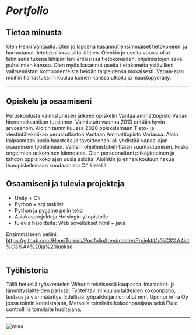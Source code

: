 # *Portfolio*

## Tietoa minusta
Olen Henri Vantaalta. Olen jo lapsena kasannut ensimmäiset tietokoneeni ja harrastanut tietotekniikkaa siitä lähtien. Olenkin jo useita vuosia ollut teknisenä tukena lähipiirilleni erilaisissa tietokoneiden, ohjelmistojen sekä puhelimien kanssa. Olen myös kasannut useita tietokoneita ystävilleni valitsemistani komponenteista heidän tarpeidensa mukaisesti. Vapaa-ajan muihin harrastuksiini kuuluu koirien kanssa ulkoilu ja maastopyöräily. 
 ****************************


## Opiskelu ja osaamiseni

  Peruskoulusta valmistumisen jälkeen opiskelin Vantaa ammattiopisto Varian hienomekaanikon tutkinnon. Valmistuin vuonna 2013 erittäin hyvin arvosanoin. Aloitin tammikuussa 2020 opiskelemaan Tieto- ja viestintätekniikan perustutkintoa Vantaan Ammattiopisto Variassa. Aloin kaipaamaan uusia haasteita  ja tavoitteenani oli yhdistää vapaa-ajan osaamiseni työelämään.  Valitsin ohjelmistokehittäjän suuntautumisen, koska ongelmien ratkominen kiinnostaa. Olen persoonaltani pitkäjänteinen ja tahdon oppia koko ajan uusia asioita. Aloinkin jo ennen kouluun hakua itseopiskelemaan koodaamista C# kielellä.
  
  ## Osaamiseni ja tulevia projekteja
  
  - Unity + C#
  - Python + sql tasklist
  - Python ja pygame pelin teko
  - Asiakasprojekteja Helsingin yliopistolle
  - tulevia hajoitteita: Web sovellukset html + java
  
Ensimmäiseen peliini:
https://github.com/HenriToikkis/Portfolio/tree/master/Projektit/v%C3%A4ist%C3%A4%20ja%20juokse
*************************************

## Työhistoria
Tällä hetkellä työskentelen Wihurin teknisessä kaupassa ilmastointi- ja lämmityslaitteiden parissa. Työtehtäviini kuuluu laitteiden kokoonpano, testaus ja vianmääritys. Edellisiä työpaikkojani on ollut mm. Uponor infra Oy jossa toimin koneistajana, Metsolla toimilaite kokoonpanijana sekä Fluid controllilla toimilaite huoltajana.
*********************************************


![mies](https://user-images.githubusercontent.com/61405373/76706990-59087000-66f4-11ea-9ab6-aefd8288238b.png)


